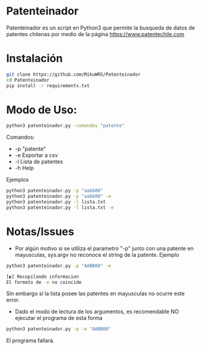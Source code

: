 # Patenteinador
Patenteinador es un script en Python3 que permite la busqueda de datos de patentes chilenas por medio de la página https://www.patentechile.com

# Instalación
```bash
git clone https://github.com/MikuWRS/Patenteinador
cd Patenteinador
pip install -r requirements.txt
```

# Modo de Uso:
```bash
python3 patenteinador.py -comandos "patente"
```
Comandos:
- -p "patente"
- -e Exportar a csv
- -l Lista de patentes
- -h Help

Ejemplos
```bash
python3 patenteinador.py -p "aabb00"
python3 patenteinador.py -p "aabb00" -e
python3 patenteinador.py -l lista.txt
python3 patenteinador.py -l lista.txt -e
```
# Notas/Issues
- Por algún motivo si se utiliza el parametro "-p" junto con una patente en mayusculas, sys.argv no reconoce el string de la patente.
Ejemplo
```bash
python3 patenteinador.py -p "AABB00" -e

[◐] Recopilando informacion
El formato de -e no coincide
```
Sin embargo si la lista posee las patentes en mayusculas no ocurre este error.

- Dado el modo de lectura de los argumentos, es recomendable NO ejecutar el programa de esta forma
```bash
python3 patenteinador.py -p -e "AABB00" 
```
El programa fallará.

